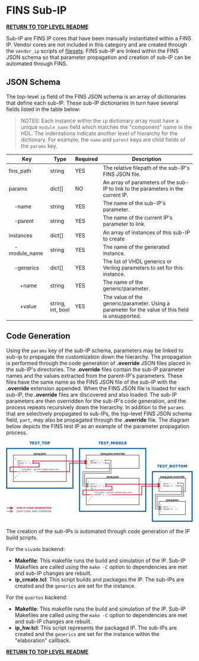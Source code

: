 # FINS Sub-IP

**[RETURN TO TOP LEVEL README](../README.md)**

Sub-IP are FINS IP cores that have been manually instantiated within a FINS IP. Vendor cores are not included in this category and are created through the `vendor_ip` scripts of [filesets](filesets.md). FINS sub-IP are linked within the FINS JSON schema so that parameter propagation and creation of sub-IP can be automated through FINS.

## JSON Schema

The top-level `ip` field of the FINS JSON schema is an array of dictionaries that define each sub-IP. These sub-IP dictionaries in turn have several fields listed in the table below:

> NOTES: Each instance within the `ip` dictionary array must have a unique `module_name` field which matches the "component" name in the HDL. The indentations indicate another level of hierarchy for the dictionary. For example, the `name` and `parent` keys are child fields of the `params` key.

| Key                                                    | Type              | Required | Description |
| ------------------------------------------------------ | ----------------- | -------- | ----------- |
| fins_path                                              | string            | YES      | The relative filepath of the sub-IP's FINS JSON file. |
| params                                                 | dict[]            | NO       | An array of parameters of the sub-IP to link to the parameters in the current IP. |
| &nbsp;&nbsp;&nbsp;&nbsp;-name                          | string            | YES      | The name of the sub-IP's parameter. |
| &nbsp;&nbsp;&nbsp;&nbsp;-parent                        | string            | YES      | The name of the current IP's parameter to link. |
| instances                                              | dict[]            | YES      | An array of instances of this sub-IP to create |
| &nbsp;&nbsp;&nbsp;&nbsp;-module_name                   | string            | YES      | The name of the generated instance. |
| &nbsp;&nbsp;&nbsp;&nbsp;-generics                      | dict[]            | YES      | The list of VHDL generics or Verilog parameters to set for this instance. |
| &nbsp;&nbsp;&nbsp;&nbsp;&nbsp;&nbsp;&nbsp;&nbsp;+name  | string            | YES      | The name of the generic/parameter. |
| &nbsp;&nbsp;&nbsp;&nbsp;&nbsp;&nbsp;&nbsp;&nbsp;+value | string, int, bool | YES      | The value of the generic/parameter. Using a parameter for the value of this field is unsupported. |

## Code Generation

Using the `params` key of the sub-IP schema, parameters may be linked to sub-ip to propagate the customization down the hierarchy. The propagation is performed through the code generation of **.override** JSON files placed in the sub-IP's directories. The **.override** files contain the sub-IP parameter names and the values extracted from the parent-IP's parameters. These files have the same name as the FINS JSON file of the sub-IP with the **.override** extension appended. When the FINS JSON file is loaded for each sub-IP, the **.override** files are discovered and also loaded. The sub-IP parameters are then overridden for the sub-IP's code generation, and the process repeats recursively down the hierarchy. In addition to the `params` that are selectively propagated to sub-IPs, the top-level FINS JSON schema field, `part`, may also be propagated through the **.override** file. The diagram below depicts the FINS test IP as an example of the parameter propagation process.

![](parameter_propagation.png)

The creation of the sub-IPs is automated through code generation of the IP build scripts.

For the `vivado` backend:

* **Makefile**: This makefile runs the build and simulation of the IP. Sub-IP Makefiles are called using the `make -C` option to dependencies are met and sub-IP changes are rebuilt.
* **ip_create.tcl**: This script builds and packages the IP. The sub-IPs are created and the `generics` are set for the instance.

For the `quartus` backend:

* **Makefile**: This makefile runs the build and simulation of the IP. Sub-IP Makefiles are called using the `make -C` option to dependencies are met and sub-IP changes are rebuilt.
* **ip_hw.tcl**: This script represents the packaged IP. The sub-IPs are created and the `generics` are set for the instance within the "elaboration" callback.

**[RETURN TO TOP LEVEL README](../README.md)**